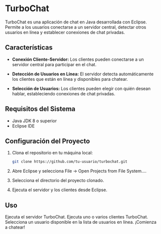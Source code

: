 # TurboChat

TurboChat es una aplicación de chat en Java desarrollada con Eclipse. Permite a los usuarios conectarse a un servidor central, detectar otros usuarios en línea y establecer conexiones de chat privadas.

## Características

- **Conexión Cliente-Servidor:** Los clientes pueden conectarse a un servidor central para participar en el chat.
  
- **Detección de Usuarios en Línea:** El servidor detecta automáticamente los clientes que están en línea y disponibles para chatear.

- **Selección de Usuarios:** Los clientes pueden elegir con quién desean hablar, estableciendo conexiones de chat privadas.

## Requisitos del Sistema

- Java JDK 8 o superior
- Eclipse IDE

## Configuración del Proyecto

1. Clona el repositorio en tu máquina local:

   ```bash
   git clone https://github.com/tu-usuario/turbochat.git
   
2. Abre Eclipse y selecciona File -> Open Projects from File System....
3. Selecciona el directorio del proyecto clonado.
4. Ejecuta el servidor y los clientes desde Eclipse.

## Uso

Ejecuta el servidor TurboChat.
Ejecuta uno o varios clientes TurboChat.
Selecciona un usuario disponible en la lista de usuarios en línea.
¡Comienza a chatear!

